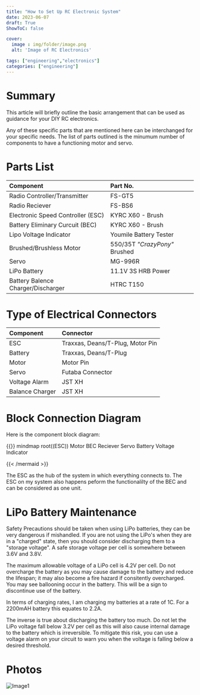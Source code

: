 ```yaml
---
title: "How to Set Up RC Electronic System"
date: 2023-06-07
draft: True
ShowToC: false

cover:
  image : img/folder/image.png
  alt: 'Image of RC Electronics'

tags: ["engineering","electronics"]
categories: ["engineering"]
---
```


# Summary

This article will briefly outline the basic arrangement that can be used as guidance for your DIY RC electronics.

Any of these specific parts that are mentioned here can be interchanged for your specific needs. The list of parts outlined is the minumum number of components to have a functioning motor and servo.


# Parts List

<div align="center">

Component      | Part No. 
| :---        |    :----
| Radio Controller/Transmitter | FS-GT5 
| Radio Reciever | FS-BS6 
| Electronic Speed Controller (ESC) | KYRC X60 - Brush
| Battery Eliminary Curcuit (BEC) | KYRC X60 - Brush
| Lipo Voltage Indicator | Youmile Battery Tester
| Brushed/Brushless Motor | 550/35T *"CrazyPony"* Brushed 
| Servo | MG-996R 
| LiPo Battery | 11.1V 3S HRB Power 
| Battery Balence Charger/Discharger | HTRC T150 

</div>

# Type of Electrical Connectors
Component | Connector
| :---        |    :----
ESC | Traxxas, Deans/T-Plug, Motor Pin
Battery | Traxxas, Deans/T-Plug
Motor | Motor Pin 
Servo | Futaba Connector
Voltage Alarm | JST XH
Balance Charger | JST XH


# Block Connection Diagram

Here is the component block diagram:

{{<mermaid>}}
mindmap
    root((ESC))
        Motor
        BEC
            Reciever
                Servo
        Battery
            Voltage Indicator

{{< /mermaid >}}

The ESC as the hub of the system in which everything connects to. The ESC on my system also happens peform the functionalilty of the BEC and can be considered as one unit.




# LiPo Battery Maintenance
Safety Precautions should be taken when using LiPo batteries, they can be very dangerous if mishandled. If you are not using the LiPo's when they are in a "charged" state, then you should consider discharging them to a "storage voltage". A safe storage voltage per cell is somewhere between 3.6V and 3.8V.

The maximum allowable voltage of a LiPo cell is 4.2V per cell. Do not overcharge the battery as you may cause damage to the battery and reduce the lifespan; it may also become a fire hazard if consitently overcharged. You may see ballooning occur in the battery. This will be a sign to discontinue use of the battery.

In terms of charging rates, I am charging my batteries at a rate of 1C. For a 2200mAH battery this equates to 2.2A.

The inverse is true about discharging the battery too much. Do not let the LiPo voltage fall below 3.2V per cell as this will also cause internal damage to the battery which is irreversible. To mitigate this risk, you can use a voltage alarm on your circuit to warn you when the voltage is falling below a desired threshold.


# Photos

![Image1](/img/folder/imageName.jpg)

